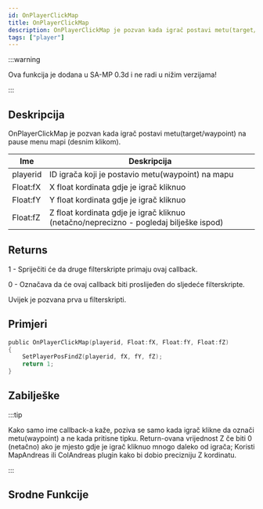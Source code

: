 ```yaml
---
id: OnPlayerClickMap
title: OnPlayerClickMap
description: OnPlayerClickMap je pozvan kada igrač postavi metu(target/waypoint) na pause menu mapi (desnim klikom).
tags: ["player"]
---
```


:::warning

Ova funkcija je dodana u SA-MP 0.3d i ne radi u nižim verzijama!

:::

## Deskripcija

OnPlayerClickMap je pozvan kada igrač postavi metu(target/waypoint) na pause menu mapi (desnim klikom).

| Ime      | Deskripcija                                                                            |
| -------- | -------------------------------------------------------------------------------------- |
| playerid | ID igrača koji je postavio metu(waypoint) na mapu                                      |
| Float:fX | X float kordinata gdje je igrač kliknuo                                                |
| Float:fY | Y float kordinata gdje je igrač kliknuo                                                |
| Float:fZ | Z float kordinata gdje je igrač kliknuo (netačno/neprecizno - pogledaj bilješke ispod) |

## Returns

1 - Spriječiti će da druge filterskripte primaju ovaj callback.

0 - Označava da će ovaj callback biti proslijeđen do sljedeće filterskripte.

Uvijek je pozvana prva u filterskripti.

## Primjeri

```c
public OnPlayerClickMap(playerid, Float:fX, Float:fY, Float:fZ)
{
    SetPlayerPosFindZ(playerid, fX, fY, fZ);
    return 1;
}
```

## Zabilješke

:::tip

Kako samo ime callback-a kaže, poziva se samo kada igrač klikne da označi metu(waypoint) a ne kada pritisne tipku. Return-ovana vrijednost Z če biti 0 (netačno) ako je mjesto gdje je igrač kliknuo mnogo daleko od igrača; Koristi MapAndreas ili ColAndreas plugin kako bi dobio precizniju Z kordinatu.

:::

## Srodne Funkcije
